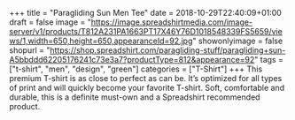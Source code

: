 +++
title = "Paragliding Sun Men Tee"
date = 2018-10-29T22:40:09+01:00
draft = false
image = "https://image.spreadshirtmedia.com/image-server/v1/products/T812A231PA1663PT17X46Y76D1018548339FS5659/views/1,width=650,height=650,appearanceId=92.jpg"
showonlyimage = false
shopurl = "https://shop.spreadshirt.com/paragliding-stuff/paragliding+sun-A5bbddd62205176241c73e3a7?productType=812&appearance=92"
tags = ["t-shirt", "men", "design", "green"]
categories = ["T-Shirt"]
+++
This premium T-shirt is as close to perfect as can be. It’s optimized for all types of print and will quickly become your favorite T-shirt. Soft, comfortable and durable, this is a definite must-own and a Spreadshirt recommended product.